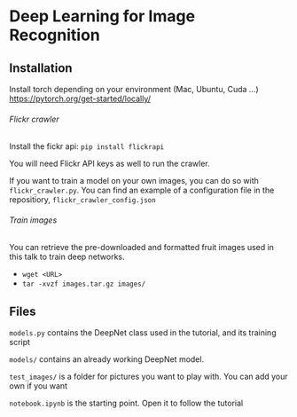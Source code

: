 # Deep Learning for Image Recognition  

## Installation
Install torch depending on your environment (Mac, Ubuntu, Cuda ...) https://pytorch.org/get-started/locally/

###### Flickr crawler

Install the fickr api:
`pip install flickrapi`

You will need Flickr API keys as well to run the crawler.

If you want to train a model on your own images, you can do so with `flickr_crawler.py`. You can find an example of a configuration file in the repositiory, `flickr_crawler_config.json` 

###### Train images
You can retrieve the pre-downloaded and formatted fruit images used in this talk to train deep networks.
* `wget <URL>`
* `tar -xvzf images.tar.gz images/` 

## Files

`models.py` contains the DeepNet class used in the tutorial, and its training script

`models/` contains an already working DeepNet model.

`test_images/` is a folder for pictures you want to play with. You can add your own if you want

`notebook.ipynb` is the starting point. Open it to follow the tutorial 
